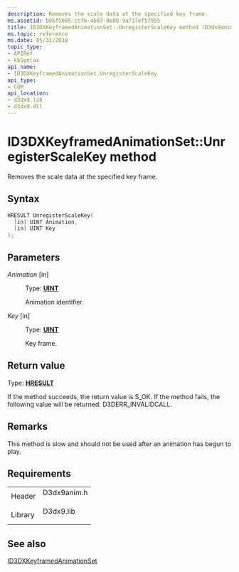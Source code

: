```yaml
---
description: Removes the scale data at the specified key frame.
ms.assetid: b0bf5665-ccfb-4b87-8e88-9a717ef57955
title: ID3DXKeyframedAnimationSet::UnregisterScaleKey method (D3dx9anim.h)
ms.topic: reference
ms.date: 05/31/2018
topic_type: 
- APIRef
- kbSyntax
api_name: 
- ID3DXKeyframedAnimationSet.UnregisterScaleKey
api_type: 
- COM
api_location: 
- d3dx9.lib
- d3dx9.dll
---
```


# ID3DXKeyframedAnimationSet::UnregisterScaleKey method

Removes the scale data at the specified key frame.

## Syntax


```C++
HRESULT UnregisterScaleKey(
  [in] UINT Animation,
  [in] UINT Key
);
```



## Parameters

<dl> <dt>

*Animation* \[in\]
</dt> <dd>

Type: **[**UINT**](../winprog/windows-data-types.md)**

Animation identifier.

</dd> <dt>

*Key* \[in\]
</dt> <dd>

Type: **[**UINT**](../winprog/windows-data-types.md)**

Key frame.

</dd> </dl>

## Return value

Type: **[**HRESULT**](https://msdn.microsoft.com/library/Bb401631(v=MSDN.10).aspx)**

If the method succeeds, the return value is S\_OK. If the method fails, the following value will be returned: D3DERR\_INVALIDCALL.

## Remarks

This method is slow and should not be used after an animation has begun to play.

## Requirements



|                    |                                                                                        |
|--------------------|----------------------------------------------------------------------------------------|
| Header<br/>  | <dl> <dt>D3dx9anim.h</dt> </dl> |
| Library<br/> | <dl> <dt>D3dx9.lib</dt> </dl>   |



## See also

<dl> <dt>

[ID3DXKeyframedAnimationSet](id3dxkeyframedanimationset.md)
</dt> </dl>

 

 
